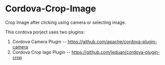 # Cordova-Crop-Image
Crop Image after clicking using camera or selecting image.

This cordova porject uses two plugins:

1) Cordova Camera Plugin -- https://github.com/apache/cordova-plugin-camera
2) Cordova Crop Iage Plugin -- https://github.com/jeduan/cordova-plugin-crop

